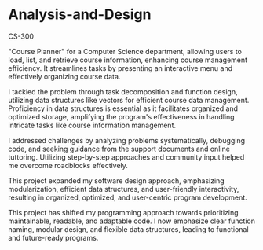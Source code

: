 # Analysis-and-Design
CS-300

"Course Planner" for a Computer Science department, allowing users to load, list, and retrieve course information, enhancing course management efficiency. It streamlines tasks by presenting an interactive menu and effectively organizing course data.

I tackled the problem through task decomposition and function design, utilizing data structures like vectors for efficient course data management. Proficiency in data structures is essential as it facilitates organized and optimized storage, amplifying the program's effectiveness in handling intricate tasks like course information management.    

I addressed challenges by analyzing problems systematically, debugging code, and seeking guidance from the support documents and online tuttoring. Utilizing step-by-step approaches and community input helped me overcome roadblocks effectively.    

This project expanded my software design approach, emphasizing modularization, efficient data structures, and user-friendly interactivity, resulting in organized, optimized, and user-centric program development.    

This project has shifted my programming approach towards prioritizing maintainable, readable, and adaptable code. I now emphasize clear function naming, modular design, and flexible data structures, leading to functional and future-ready programs.    
